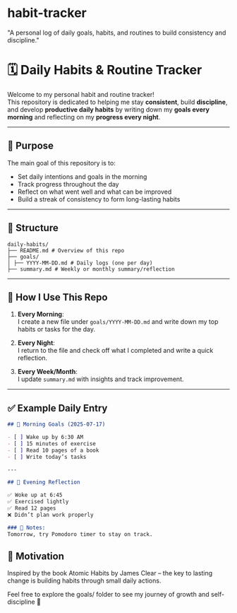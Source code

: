 # habit-tracker
"A personal log of daily goals, habits, and routines to build consistency and discipline."

# 🗓️ Daily Habits & Routine Tracker

Welcome to my personal habit and routine tracker!  
This repository is dedicated to helping me stay **consistent**, build **discipline**, and develop **productive daily habits** by writing down my **goals every morning** and reflecting on my **progress every night**.

---

## 🎯 Purpose

The main goal of this repository is to:

- Set daily intentions and goals in the morning
- Track progress throughout the day
- Reflect on what went well and what can be improved
- Build a streak of consistency to form long-lasting habits

---

## 📁 Structure
```
daily-habits/
├── README.md # Overview of this repo
├── goals/
│ ├── YYYY-MM-DD.md # Daily logs (one per day)
├── summary.md # Weekly or monthly summary/reflection
```

---

## 📝 How I Use This Repo

1. **Every Morning**:  
   I create a new file under `goals/YYYY-MM-DD.md` and write down my top habits or tasks for the day.

2. **Every Night**:  
   I return to the file and check off what I completed and write a quick reflection.

3. **Every Week/Month**:  
   I update `summary.md` with insights and track improvement.

---

## ✅ Example Daily Entry

```markdown
## 🌅 Morning Goals (2025-07-17)

- [ ] Wake up by 6:30 AM
- [ ] 15 minutes of exercise
- [ ] Read 10 pages of a book
- [ ] Write today’s tasks

---

## 🌇 Evening Reflection

✅ Woke up at 6:45  
✅ Exercised lightly  
✅ Read 12 pages  
❌ Didn’t plan work properly

### 🧠 Notes:
Tomorrow, try Pomodoro timer to stay on track.
```

## 🔁 Motivation
Inspired by the book Atomic Habits by James Clear – the key to lasting change is building habits through small daily actions.


Feel free to explore the goals/ folder to see my journey of growth and self-discipline 💪


